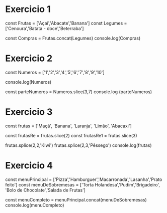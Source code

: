 # Exercicio 1
const Frutas = ['Açaí','Abacate','Banana']
const Legumes = ['Cenoura','Batata - doce','Beterraba']

const Compras = Frutas.concat(Legumes)
console.log(Compras) 

# Exercicio 2
const Numeros = ['1','2','3','4','5','6','7','8','9','10']

console.log(Numeros)

const parteNumeros = Numeros.slice(3,7)
console.log (parteNumeros)

# Exercicio 3
const frutas = ['Maçã', 'Banana', 'Laranja', 'Limão', 'Abacaxi']

const frutasRe = frutas.slice(2)
const frutasRe1 = frutas.slice(3)

frutas.splice(2,2,'Kiwi')
frutas.splice(2,3,'Pêssego')
console.log(frutas)

# Exercicio 4
const menuPrincipal = ['Pizza','Hamburguer','Macarronada','Lasanha','Prato feito']
const menuDeSobremesas = ['Torta Holandesa','Pudim','Brigadeiro', 'Bolo de Chocolate','Salada de Frutas']

const menuCompleto = menuPrincipal.concat(menuDeSobremesas)
console.log(menuCompleto) 
